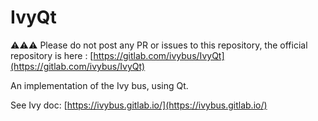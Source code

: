 # IvyQt

⚠️⚠️⚠️ Please do not post any PR or issues to this repository, the official repository is here : [https://gitlab.com/ivybus/IvyQt](https://gitlab.com/ivybus/IvyQt)


An implementation of the Ivy bus, using Qt.

See Ivy doc: [https://ivybus.gitlab.io/](https://ivybus.gitlab.io/)


